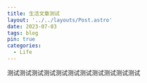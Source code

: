 ```yaml
---
title: 生活文章测试
layout: '../../layouts/Post.astro'
date: 2023-07-03
tags: blog
pin: true
categories:
  - Life
---
```


测试测试测试测试测试测试测试测试测试测试测试
